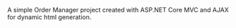 A simple Order Manager project created with ASP.NET Core MVC and AJAX for dynamic html generation. 
